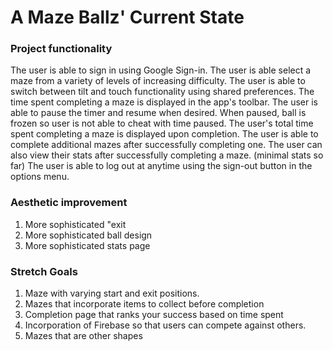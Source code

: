 # A Maze Ballz' Current State

### Project functionality
The user is able to sign in using Google Sign-in.
The user is able select a maze from a variety of levels of increasing difficulty.
The user is able to switch between tilt and touch functionality using shared preferences.
The time spent completing a maze is displayed in the app's toolbar.
The user is able to pause the timer and resume when desired. When paused, ball is frozen so user is
not able to cheat with time paused. 
The user's total time spent completing a maze is displayed upon completion. 
The user is able to complete additional mazes after successfully completing one. 
The user can also view their stats after successfully completing a maze. (minimal stats so far)
The user is able to log out at anytime using the sign-out button in the options menu.

### Aesthetic improvement
1. More sophisticated "exit
2. More sophisticated ball design
3. More sophisticated stats page

### Stretch Goals
1. Maze with varying start and exit positions.
2. Mazes that incorporate items to collect before completion
3. Completion page that ranks your success based on time spent
4. Incorporation of Firebase so that users can compete against others.
5. Mazes that are other shapes